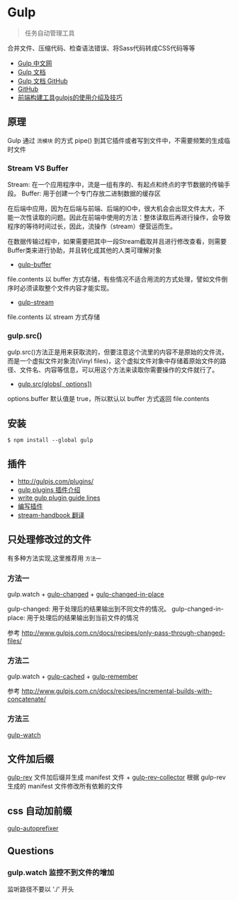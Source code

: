 # Gulp

> 任务自动管理工具

合并文件、压缩代码、检查语法错误、将Sass代码转成CSS代码等等

* [Gulp 中文网](http://www.gulpjs.com.cn/)
* [Gulp 文档](http://www.gulpjs.com.cn/docs/)
* [Gulp 文档 GitHub](https://github.com/lisposter/gulp-docs-zh-cn)
* [GitHub](https://github.com/gulpjs/gulp)
* [前端构建工具gulpjs的使用介绍及技巧](http://www.cnblogs.com/2050/p/4198792.html)

## 原理

Gulp 通过 `流模块` 的方式 pipe() 到其它插件或者写到文件中，不需要频繁的生成临时文件

### Stream VS Buffer

Stream: 在一个应用程序中，流是一组有序的、有起点和终点的字节数据的传输手段。
Buffer: 用于创建一个专门存放二进制数据的缓存区

在后端中应用，因为在后端与前端、后端的IO中，很大机会会出现文件太大，不能一次性读取的问题。因此在前端中使用的方法：整体读取后再进行操作，会导致程序的等待时间过长，因此，流操作（stream）便营运而生。

在数据传输过程中，如果需要把其中一段Stream截取并且进行修改查看，则需要Buffer类来进行协助，并且转化成其他的人类可理解对象

* [gulp-buffer](https://github.com/jeromew/gulp-buffer)

file.contents 以 buffer 方式存储，有些情况不适合用流的方式处理，譬如文件倒序时必须读取整个文件内容才能实现。

* [gulp-stream](https://github.com/jeromew/gulp-stream)

file.contents 以 stream 方式存储

### gulp.src()

gulp.src()方法正是用来获取流的，但要注意这个流里的内容不是原始的文件流，而是一个虚拟文件对象流(Vinyl files)，这个虚拟文件对象中存储着原始文件的路径、文件名、内容等信息，可以用这个方法来读取你需要操作的文件就行了。

* [gulp.src(globs[, options])](https://github.com/lisposter/gulp-docs-zh-cn/blob/master/API.md#gulpsrcglobs-options)

options.buffer 默认值是 true，所以默认以 buffer 方式返回 file.contents

## 安装

```shell
$ npm install --global gulp
```

## 插件

* <http://gulpjs.com/plugins/>
* [gulp plugins 插件介绍](http://colobu.com/2014/11/17/gulp-plugins-introduction/)
* [write gulp plugin guide lines](https://github.com/gulpjs/gulp/blob/master/docs/writing-a-plugin/guidelines.md)
* [编写插件](http://www.gulpjs.com.cn/docs/writing-a-plugin/)
* [stream-handbook 翻译](https://github.com/jabez128/stream-handbook)

## 只处理修改过的文件

有多种方法实现,这里推荐用 `方法一`

### 方法一

gulp.watch + [gulp-changed](https://github.com/sindresorhus/gulp-changed) + [gulp-changed-in-place](https://github.com/alexgorbatchev/gulp-changed-in-place#gulp-changed-in-place)

gulp-changed: 用于处理后的结果输出到不同文件的情况。
gulp-changed-in-place: 用于处理后的结果输出到当前文件的情况

参考 <http://www.gulpjs.com.cn/docs/recipes/only-pass-through-changed-files/>

### 方法二

gulp.watch + [gulp-cached](https://github.com/wearefractal/gulp-cached) + [gulp-remember](https://github.com/ahaurw01/gulp-remember)

参考 <http://www.gulpjs.com.cn/docs/recipes/incremental-builds-with-concatenate/>

### 方法三

[gulp-watch](https://github.com/floatdrop/gulp-watch)

## 文件加后缀

[gulp-rev](https://github.com/sindresorhus/gulp-rev) 文件加后缀并生成 manifest 文件 + [gulp-rev-collector](https://github.com/shonny-ua/gulp-rev-collector) 根据 gulp-rev 生成的 manifest 文件修改所有依赖的文件

## css 自动加前缀

[gulp-autoprefixer](https://github.com/sindresorhus/gulp-autoprefixer)

## Questions

### gulp.watch 监控不到文件的增加

监听路径不要以 './' 开头
